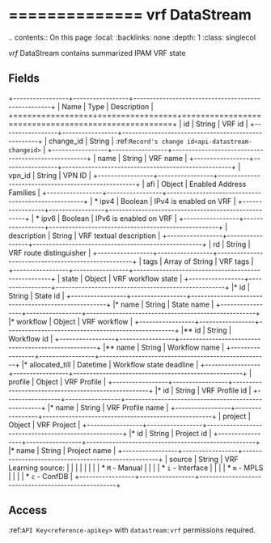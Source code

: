 

==============
vrf DataStream
==============

.. contents:: On this page
    :local:
    :backlinks: none
    :depth: 1
    :class: singlecol

*vrf* DataStream contains summarized IPAM VRF state

Fields
------

+-----------------+-----------------+----------------------------------------------------+
| Name            | Type            | Description                                        |
+=================+=================+====================================================+
| id              | String          | VRF id                                             |
+-----------------+-----------------+----------------------------------------------------+
| change_id       | String          | :ref:`Record's change id<api-datastream-changeid>` |
+-----------------+-----------------+----------------------------------------------------+
| name            | String          | VRF name                                           |
+-----------------+-----------------+----------------------------------------------------+
| vpn_id          | String          | VPN ID                                             |
+-----------------+-----------------+----------------------------------------------------+
| afi             | Object          | Enabled Address Families                           |
+-----------------+-----------------+----------------------------------------------------+
| * ipv4          | Boolean         | IPv4 is enabled on VRF                             |
+-----------------+-----------------+----------------------------------------------------+
| * ipv6          | Boolean         | IPv6 is enabled on VRF                             |
+-----------------+-----------------+----------------------------------------------------+
| description     | String          | VRF textual description                            |
+-----------------+-----------------+----------------------------------------------------+
| rd              | String          | VRF route distinguisher                            |
+-----------------+-----------------+----------------------------------------------------+
| tags            | Array of String | VRF tags                                           |
+-----------------+-----------------+----------------------------------------------------+
| state           | Object          | VRF workflow state                                 |
+-----------------+-----------------+----------------------------------------------------+
|* id             | String          | State id                                           |
+-----------------+-----------------+----------------------------------------------------+
|* name           | String          | State name                                         |
+-----------------+-----------------+----------------------------------------------------+
|* workflow       | Object          | VRF workflow                                       |
+-----------------+-----------------+----------------------------------------------------+
|** id            | String          | Workflow id                                        |
+-----------------+-----------------+----------------------------------------------------+
|** name          | String          | Workflow name                                      |
+-----------------+-----------------+----------------------------------------------------+
|* allocated_till | Datetime        | Workflow state deadline                            |
+-----------------+-----------------+----------------------------------------------------+
| profile         | Object          | VRF Profile                                        |
+-----------------+-----------------+----------------------------------------------------+
|* id             | String          | VRF Profile id                                     |
+-----------------+-----------------+----------------------------------------------------+
|* name           | String          | VRF Profile name                                   |
+-----------------+-----------------+----------------------------------------------------+
| project         | Object          | VRF Project                                        |
+-----------------+-----------------+----------------------------------------------------+
|* id             | String          | Project id                                         |
+-----------------+-----------------+----------------------------------------------------+
|* name           | String          | Project name                                       |
+-----------------+-----------------+----------------------------------------------------+
| source          | String          | VRF Learning source:                               |
|                 |                 |                                                    |
|                 |                 | * `M` - Manual                                     |
|                 |                 | * `i` - Interface                                  |
|                 |                 | * `m` - MPLS                                       |
|                 |                 | * `c` - ConfDB                                     |
+-----------------+-----------------+----------------------------------------------------+

Access
------
:ref:`API Key<reference-apikey>` with `datastream:vrf` permissions
required.
